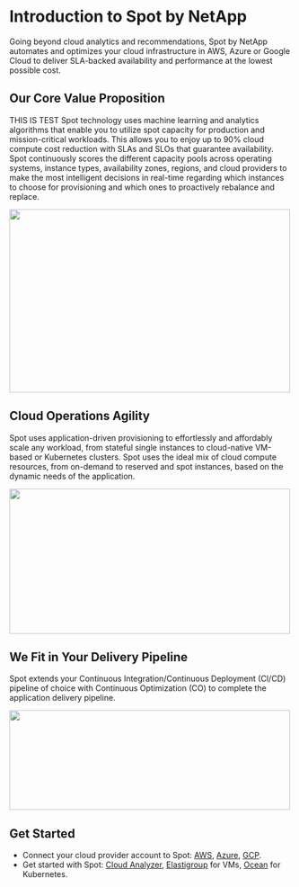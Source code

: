 # Introduction to Spot by NetApp

Going beyond cloud analytics and recommendations, Spot by NetApp automates and optimizes your cloud infrastructure in AWS, Azure or Google Cloud to deliver SLA-backed availability and performance at the lowest possible cost.

## Our Core Value Proposition
THIS IS TEST
Spot technology uses machine learning and analytics algorithms that enable you to utilize spot capacity for production and mission-critical workloads. This allows you to enjoy up to 90% cloud compute cost reduction with SLAs and SLOs that guarantee availability. Spot continuously scores the different capacity pools across operating systems, instance types, availability zones, regions, and cloud providers to make the most intelligent decisions in real-time regarding which instances to choose for provisioning and which ones to proactively rebalance and replace.

<img src="/connect-your-cloud-provider/_media/introduction-to-spot-01.png" width="500" height="326" />

## Cloud Operations Agility

Spot uses application-driven provisioning to effortlessly and affordably scale any workload, from stateful single instances to cloud-native VM-based or Kubernetes clusters. Spot uses the ideal mix of cloud compute resources, from on-demand to reserved and spot instances, based on the dynamic needs of the application.

<img src="/connect-your-cloud-provider/_media/introduction-to-spot-02a.png" width="500" height="258" />

## We Fit in Your Delivery Pipeline

Spot extends your Continuous Integration/Continuous Deployment (CI/CD) pipeline of choice with Continuous Optimization (CO) to complete the application delivery pipeline.

<img src="/connect-your-cloud-provider/_media/introduction-to-spot-03a.png" width="500" height="177" />

## Get Started

- Connect your cloud provider account to Spot: [AWS](connect-your-cloud-provider/aws-account), [Azure](connect-your-cloud-provider/azure-account), [GCP](connect-your-cloud-provider/gcp-project).
- Get started with Spot: [Cloud Analyzer](/cloud-analyzer/), [Elastigroup](/elastigroup/) for VMs, [Ocean](/ocean/) for Kubernetes.
